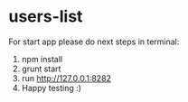 # users-list

For start app please do next steps in terminal:

1. npm install
2. grunt start
3. run http://127.0.0.1:8282
4. Happy testing :)
